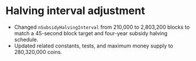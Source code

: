 # Halving interval adjustment

- Changed `nSubsidyHalvingInterval` from 210,000 to 2,803,200 blocks to match a 45-second block target and four-year subsidy halving schedule.
- Updated related constants, tests, and maximum money supply to 280,320,000 coins.
